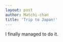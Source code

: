 ```yaml
---
layout: post
author: Matchi-chan
title: 'Trip to Japan!'
---
```


I finally managed to do it.

<!--break-->

